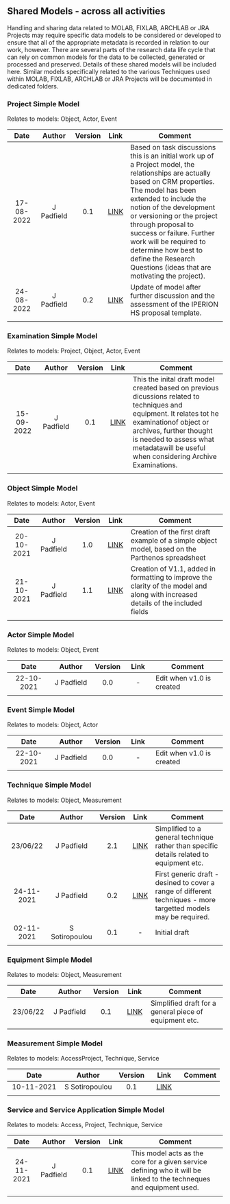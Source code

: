 ## Shared Models - across all activities
Handling and sharing data related to MOLAB, FIXLAB, ARCHLAB or JRA Projects may require specific data models to be considered or developed to ensure that all of the appropriate metadata is recorded in relation to our work, however. There are several parts of the research data life cycle that can rely on common
models for the data to be collected, generated or processed and preserved. Details of these shared models will be included here. Similar models specifically related to the various Techniques used within MOLAB, FIXLAB, ARCHLAB or JRA Projects will be documented in dedicated folders.

### Project Simple Model

Relates to models: Object, Actor, Event

| Date  | Author | Version | Link | Comment |
| :-----------: | :-----------: | :-----------: | :-----------: | ----------- |
| 17-08-2022 | J Padfield | 0.1 | [LINK](https://research.ng-london.org.uk/modelling/?data=eJyVU01v2zAMPStA%2FoOO62Fz3G5tuluwAsOADUuTYXdFYiwNtuTpw0UA%2F%2FhRchIZTle0J8siH%2Fn49FgUXy1rJf2%2Bmc%2Fms6JwYVeli6JorfkD3M9n6%2BFAlKNKgPZqr0DQ3YG%2BK6k3tLwixwz67YFAhxm92b0V%2Bkv5GkivWQMZJpmj2ni4TN%2BGpmH2gAAMZ8ATAhrjVcf8uI%2B%2BIhtwwCyX9DGA88po0iMjlqHBIcK1wJEjpx641OpvgFxhC7ZTHOgP8NIIuvXYo8GZSC8MD%2FH0v2KDGrnSz%2FRfrJCO6nDoqVqSCdoy6xVXLdMj4Dpfkp5xbyyCRndKUy%2BBWlMDNXuyMVFSf2gnknrVwHuHCLIGq4wgfZu%2B0QCgBa2sCW30w%2Bj5TjPiXEqfn2FdY5HL%2BYf72EpgK%2B2i3KfQb7Dpv8eQewYR6eZnRpGDm8xwLhHTO1YHIOWHBelr5cGyOucd0Q5gVTtDnsTnx5v7cvlxcf9iTllel3eL5Ys5d7c315%2BWtyORhgmiAZXeIyfNkwPPo6ycA%2BcGw6QlychRSCYDi7QnExVen3%2FU5xlquNMiTIh9scCGhZjQOgeMrozSFXoLjVFJEzw5xegDbkH2zwWUM2vjyiMm9URmsVPy7j9Tj4nz) | Based on task discussions this is an initial work up of a Project model, the relationships are actually based on CRM properties. The model has been extended to include the notion of the development or versioning or the project through proposal to success or failure. Further work will be required to determine how best to define the Research Questions (ideas that are motivating the project). |
| 24-08-2022 | J Padfield | 0.2 | [LINK](https://research.ng-london.org.uk/modelling/?data=eJyVWNtu2zgQfVaA%2FAPfmgCJYzdtennLtsVugO02TbrbxwUtjW02kqglKTsG8vF7ZkjJsuM2bdEmkkjO5czMmWHPzn53ulmoP2%2FUzNwfHhweXDv7jfKQGa9MQXUwM0OFmq7V0UQFqybHWdqhrt5nYWHq%2BYOd8vuvHP1iQknZQ60r2hxbaK9qG%2Bjx9tu2qrRb4wCW%2BwP952BtGUyTXV1%2FuLn69Jf641aVpjLBK9jnWdb5eKxW1hVenarbhW1LmEVKqznV5HSJLY0qaUmlKsjnzjTB2FrZGQSQaqK6kfrC0oYbco1%2FC13PIctDXNqpsE17T%2FhbKF0XKrdVU1KgYrTxdoUTlQ1mqcMQpPo4uyFP2uUL9bklz3qyB8CpDw8eL3Sef4GZA%2B9hR2M9%2B0VQDAUw586rmXXKkzPk2bXGUB6fTI2VSotLq4WBgpVApMtSOZLzsEygaB0EU3KqDnQfdlBSCaZKr1VN8AwnATXd68rUeJ21DrvdSF2W3nZvQ1DFotVCB5YKVb6dnnoIlqXcLsl5deRz25Akiz9W2pGoEngfY%2BRjvE2dl21B2W1uYmrm6jed382dbesieyhs3lZYODzYv%2BEXcuwnjHi%2FnWVfrbsbmrBv%2BWkDLgZJzglB9w2CzRIlE%2FJFbf5r6QiIOfqPDUM4ViYs1LfWi7%2BSASeyahwWPYXTtsGBE1WR9q0jFqZ8cEiJ%2BfpEeY30AgNwCPRZYw1WCwralIhR3VZTcieqtJ1gCvnoOOWH76vQEVI0jzWAnKq7WMOjW3JLw0nK%2BbabIzoPLRz7IJklGvxoP3Tx5JS8JGrvXl9wSY36SGFhC3Ub4B57OgzJkyH9ALRzhvQyXxhQCR%2FzQwn7Nzwd1he%2FkFdXVQNYFAAFaYR1A7IcfuqUieh8Q4Oeyog6Q2YTxDNnK6wVNJPCLY0HBZ4OaYYJW0Txb6YCsTzWfG%2F1T9SkOhr31DcjRzVCnvVd5edPXztaGtt6dQN%2FlhrJeFnrcu3NQNoP9uwJxY883PQUzk7siVQpa4AUwRYO0S7QjCNwyk0RlLqOEpMT%2BGBXEFvfSbCt0GHiUqS5QxUHcjDxUf67zgHkEjKJ5QeIA6syGYq0BgQJKhOlGyKvWnazpN400YOFS6BsluRTYfMDl%2BymZ7Xc0HrPekp5upLAqt%2BrsQ71y2H3ZDw6JL93UoGFGKyABiwUtr0dETMiy1SNdYGBwnoimEGvlkMBNOkDnIZS7jCpFDbShrqYRPLWuciFOrSC387g0B8dwJcSNtIQbXiL9%2FcQfpJEPUux2CTuzvdN5%2B8yj%2FNiYRpQOtr2VuttSst8p9UUiFR4Vn1aL8HVeopceHfzUcYGcmGtnm0HOprwTBWWZELD3NMEdAPxAy7wIyekLeX3AgkNmKLBDE2yWfHIw5JHw5mvUA3y0OSm4RD1MFxvPmYPyFHrcGjwzcQ4JJ3ZjeV5MjKePH8fH3lPLYCDLwVYmJkwD%2FIBMuJ8RJaLJII4TMg%2BT%2ButwYdnqBM1bQOHFu%2BeKhgK%2BIbafRqtJD6b6Ydb5mh7EuaUPPXwNbtGF7cYURr5zTP61qjddRhiRhwAmMy6ll7Qbfp3Wm%2Fm5%2BthTxCgOCVEs0rVcJaqAcId5WC7btyLNuNzyoVCpktM1Ah03WNyii81rYY1xYdZ8WACyDE9hDQqe73kp65Ve3AVnyKNBtBJiSP3SH1lM4fZrueOkA51nB%2FjQI%2FDaURPCpNQYLVl22gHF45BWsrGo8loAhBN5QXA%2BN4h90%2FcNZxpdIO5iP1og%2BXBOo%2B8b5N7pga8dZq%2BBZCBZoAmlsvitsvDps2uFtg7kx4hfK2oMIHHMbpHs%2BYH6Vm6AwDyxiPYLip1wZtjTBiGCgFVhcaP7f2T0TgGJjLdY0MGu7EXu0f4o9JdDhBMMbNHtoktSDrTjwKE1CLHt4XItJwcPanuS6YBdqNhbUgVoZo310hxIdLEViGkha1SGATTezOv44DKCv0ao3OlpppJcnP7iTeugn2yjTQohi3eA%2BUVexDy1Kg34uPwxQUUBy6%2BV4HWyjRziQbgAYta1AB8eqtWxdvP528mr1%2BM36ijTjWmdFl4eTE%2Bv5ioo8LpWejZAau8OJk8n7wav1ZHM1QvyjZ9fnVx%2Fvzl6wtcrNqcbTzuOv%2F2fRUXxbLl8Yyx6GG97F3MHmQW2cJ2sMrX5cqCatc7Ifnu7pI0F3a%2F%2Fe8GGUr71KSVhdyqC%2Fmfh%2B5UtusGECvaHSfepTTbJ7tfs%2FXcSlktcCmcI4Ih69bUezEscvT%2B07l2jkkBx0Qz0pj1SXPDif8BAawu9g%3D%3D) | Update of model after further discussion and the assessment of the IPERION HS proposal template. |
| <img width=325 /> |<img width=175 /> | <img width=60 /> | <img width=60 /> | <img width=500 /> |


### Examination Simple Model

Relates to models: Project, Object, Actor, Event

| Date  | Author | Version | Link | Comment |
| :-----------: | :-----------: | :-----------: | :-----------: | ----------- |
| 15-09-2022 | J Padfield | 0.1 | [LINK](https://research.ng-london.org.uk/modelling/?data=eJztmM1u3DYQgM9boO9ApJcW2NjJA%2FSQ2EZhIK2NxE1QFEXAlbgrJpSokNQ6C%2BzDZ2Yo6scrbdZJL0Unh9jWRw6H88chrz7LUlcyaFsttBc6V1XQa61ysdqJn5%2BLYMXzXxZX%2FShxfblQWxi1r2SpFpP%2FfvxhMGERrDVB14t3OhS6EqFQwme2VsKu4Q9Y1O98UKWQlRiug0CpSkgvpPC1ykCtTAhaG6cqGqurDWL4YUDg6oPKADohXVborVoKFbIzcR1QmoSdZbqWATYXChnEfVRo3YTGKdF45YSugnJrmSkvbI1qeBhljFgpUTu7BfPkaJK8qY3OSNJAZY8ocwq%2Bi7LBPYNOXpfaSBf19sIpA2NBaZSi12vlaDukuEfNUQSICq6BnYBKGlVZi1JJD1qWJASs82DPZ9OOeOCJtXWlF7V0ZMDOu7fOkt1uwbX7KO8UaWDS3GYNqgR2AENOhstt42rr1WKfxp4gupuUQuclmGEtcuUzp8ktXeyowayn8VNmG5Ojx8BGTVlKt8PR68YYcHDd7nUgi8wuRVPpT42CQPHwP3yBPzyJPVhH6pJcLfPcKe9Ps%2F2htZ5NWOvClmSjR1krTUrWukOFQTmNVJplG8r4WxaHYjpgqFdtPEtj7H2CtDcwXylzhYrGkEVDWEre2skMMkmakVEovs%2FEi2o3WBqmY8y10zHnSr0pAkoHl0DGnYmTjOcDxKyHaSBNkRKgOohYvEEgLiHjFvsaksXmp4iDyVPCruDHY0UVMqeEosoCho05UEFS9R8XezCYdXPihiPb%2BuisUX2KjqWJ1wAX%2B7CrT62%2BH0VtoKQJGfoUfWWzNtUw6YnPSRsNHcXYVhrIFYoP5VN4QBzEBDJpnq7OsdoWOiuiucdVPpPO4YFjm5BSOEZJFEzxiUIgG0ODk5aQrSUET1MucR2MPPgC03M7WPZMDHT0BRWFgcRePdhWCygXuu%2B5ClIbSFu11hUwZby6L6Bgn5bwmZHe9wa%2Fobp6%2FiIeTKf7jwpaidUwp4h4NpI3PH4We8rB7xHaavcIqTOmQHR%2BLi7IBr%2BKmyOHCo2d2E0BBz8aqTfhncoKKtLHrTchK0YcbPaBO7523E2ImsmnYT1%2Bo6mGHMupg%2BHgEQo8dEiFUd02Jw8VfozAE05nHPpthw4tgj6CbiWW%2B75ave%2B%2FQeXuC%2Br7VTUn%2BmDKofsvuhEUVseD4OHgVLeuK%2FgKx92OKhHlaGyw%2BvUlnAqjXtGC%2BTLT5GgpYxu3FG9QRRiUizv1GbvHpVhB9SrxQOnbjxxPV4k936dGO5XP141H7f4tVrRTdx8H97vvz3w6g7H%2FJB1BgQCnjoG%2FjPaBTEIKUP30fYFEq3XSY417Kv5S2EAsxUsYuxQX0AKX1HqLvXhnHRTsS1nKjcqBGSUr%2FOWtdJX2Bf5KPfoezrVmU4BtS2tDEb%2FOGmwiMRssZt09IaRa0Re3P%2BPfoyBWoam%2FHvezM5Nd%2F765vbu%2B%2BePFq3%2FE7zEGSuj9Pw9POmy4MgttrYv9f3dBqLXKYghimNTUnpVy10VNjKqNsSvop0o4k3IZpIArmoEmRq7sNgbiSu3ALeAfKOpijceihONWg6fg1tLAVFpntEx7QmYPjkZ0sXU5NMswGFu9LThb%2Be6opQaFesItDtxI8KPsm3I12Af6BHrCdguqUg4U6dpMSjQDwZLvukO203xg7O8Ig%2FZG2FWmq6TaN1R%2Bkpw2MYivJPu3FnVrpPA6vtLctL7TGlrUIyOHQygUNo%2FX00p1OZ0MCdd3KZysNipeH8dx0%2BcJtkIbTX7d1eP4oGXSV1nHK2%2FbWSksVFUuXd6XA2zlqqEOdHV3qvFyhTdhRdfOtqCMXxpk3Nh5u6nry3mfz9kr3uhW2IgWdJsf3XF7x%2F8bJSW5PBWGhx4%2FtaD8x1yeFSicnNk7fZluzgO5ww5%2FKibGoZA0o2NZhgDp315LD8XNx8WMTb83LGbAYxvcqc46uXuCeToCvIZjZDfs49B6Y%2FO2Nbd98IrmvS%2FgihhbErqwW%2B%2F1Shsd6CUEIye9QLWSD65lGD%2FpgHLKQ9ODZ1Tbkya3pDVRVWm8HcYkvmFBih%2FteqZscqTr%2F%2Bnp8%2BNdz5S8w84%2FjXrdbutr9XlK6vHCcKTXoD18a7uBk1PMUJuRbqh4kHbtAt5QybeUcBALcE3RkMzjh5naWfCo76tE9zDTCcKjWPZe3mqvw5H3mgO7pm36vl7GNMF9zEmZAYfPLr59ac176Ze4jxMeMbtxp75MP8EZT%2BixAcdUNuWIjAjd8wSfMiguyPax6ODDWspQ24S6Cb3aeePo8bqafMOUVerIJLhrF9%2Fb0FFQOqkV28hQUPMO2ihPdVtjj%2B1jqR7KLG2uYLKFYTA4BQbq1Hk%2FbTgph7s6T1sTHxof8MVEVx9TgwjKqS2%2BRoEdj7yAHnEnI0aMGDFixIgRI0aMGDFixIgRI0aMGDFixIgRI0aMGDFixIgRI0aMGDFixIgRI0aMGDFixIgRI0aMGDFixIgRI0aMGDFixIgRI0aMGDFixIgRI0aMGDFixIgRI0aMGDFixIgRI0aMGDFixIgRI0aMGDFi9P9FXwDnMf6k) | This the inital draft model created based on previous dicussions related to techniques and equipment. It relates tot he examinationof object or archives, further thought is needed to assess what metadatawill be useful when considering Archive Examinations. |
| <img width=325 /> |<img width=175 /> | <img width=60 /> | <img width=60 /> | <img width=500 /> |

### Object Simple Model

Relates to models: Actor, Event

| Date  | Author | Version | Link | Comment |
| :-----------: | :-----------: | :-----------: | :-----------: | ----------- |
| 20-10-2021 | J Padfield | 1.0 | [LINK](https://research.ng-london.org.uk/modelling/?data=eJyVVsFy2zYQPUsz%2Boc9JjOWPf2E1p50PKPEnsRJp0eQWIlbgwALgFbUr%2B8DSBmkpLTOxSYWWOzbt7sPurn53auuoc3nxWK1fKj%2B4jouGhUW95ptlK2wXy3Ld9oi6yIvbl3bwkrOM2kOtZcuirOkKtdHig0TzhtNYmvTa7E7CvIPk7KaXpTpmeKh4yuyfVuxv6LI3%2BMV1c5G74xhTUYCDBzra3r3C0VH9v0M35NEw6tl%2FldQPSFuq8RSTHZy24xkcKN1XnQekKRTBrCta8WqjHsvsaF9I3WTTykfae%2F8M%2FKj1gFlylUC1b33%2BDQHerZub6eQyGUGlFl8aZyPI8DyXVA%2BjAcpbw5YZ8ll%2B11hdbxmYimX%2FZq5G2tQJaKRfuWFt1NbysnlAJchD7ZZyDPTNKbmqCTVaVr7Gd2zhMa7BDSG6eVHw4SbvAGilaVGvaCcvYnSoZj6eDigkrmRWKFaezFmOKkAZisWoJ5yb321EvO5b6nhrrM1ZEPaCYPnN1erqjfKH8Cjb8NFaIvXVbpjtZwtC%2FaGZdega%2FeiY4N%2F4xJNfPnWBOPyTkY8Y%2FBOdhKV%2BSAmx39dTItSN8qrGmlgdqQmadXudAbQwp7%2F7sWDpTVVGFWltYztuMV9A%2FPKBEcVU%2BirVmJkPY%2BJWzBGLUhb%2FOacYXi8%2B5PDzSf3%2FgzcIn3cqsg75w%2Br5XRVsP%2FRqJgVIcEdcCPGWL592sxLhO195wJfn4fZSA0Cz8mZMvfB%2BVbFS0eOrXW%2B9yU6n%2FBs0CjjLJ5YpvIjA39V6sbQd50REJ14TUKioGro06%2BfN1ckWyzzBqoDvcqerodiTmlH7nkTagroiQS4pLHDjK%2FRYEMPW4aFv6u2S%2FVr2P%2BwRewBQQbhLkJ9oU9mrXc7aF4h4MQwfRQsZAEDKnabqZ6%2FCKN4khkdjzHdUZ8f7%2B%2Fw14h9RkLQ%2FEFlAsGJU8cG7tDhSX0vAXzY2%2FRaTVc%2FDc0lrzmuq8kbdgSEA%2FcWQxb7mAUJxX1kl1TqZ7KYJfEI9ZEwNuFkUVK4K8HzSIyNpp3lFGbCZAFs0lTU6Ir8kq5Je9dpJJnf19RC6dlTR7Da1f34qqcuTe%2FxVoBkfEBCVLEPc%2Bo9ZyrvC6uowLmxZFH%2FTyFG35PeyFcC1Vu8nb%2FknA5qCE%2B5YhYub8Gzg3o6%2FYPO3LzWlF%2FyDEGdjiHfVuXhs8jhfD3%2FITPoIXIed%2F9jRD%2BqpPrKlItPLW%2BehKMKt%2BMFgXqrMRNiXxgdvxvOr8u7nH%2FOFdnTmvX1v4ctqj0%3D) | Creation of the first draft example of a simple object model, based on the Parthenos spreadsheet|
| 21-10-2021 | J Padfield | 1.1 | [LINK](https://research.ng-london.org.uk/modelling/?data=eJzFWE1v3DYQPcuA%2FwOBHGIDXi%2Fi3Hpz7LhZwI2NxEmRU8GVuCs2FKmQ1Npb%2BMf3DalvyUnaNOjFXg6HnJnHN8OhlstfLS9zdv3u8OBm%2FadIfZJzl6wyob3cSGGTR59LvT086ImgwbTxIjl6wbxh%2Bph9eHfNjGV34sGzHVeVcCwTG6mxkvlcQGalqRyT7SaOKak%2Fi4w2IA0TjLMFW3kmHRMPJYY0nXPP7gW7l0oxLSDBWAnuPDtbvBxsuIEHgqd5vdcv7C7fYuN7TZP411M%2BYVzDhhdWc8WscEbt%2BFoJdru6ZEdyw%2FiOS0WSY2jCJlMmhebrxbvVm%2FekdTrA6056JZLHaPjwIA5HML04hkOCFVxq5kmBmU0I%2FaYJnQallTqVJWzBWVNIzb00GuH7nN3nEtGRFrcAxdjPBHphdFUgMIItrazFT7VnnzUi7vvIjkxJW3F1nLzPjfUDn%2F9YQ7knnvp%2BU69mQStGMMAgyC%2BFS60Mqh0ck5np7ufME3eyoLQm2gCltZVi05d1RBlYjj9nTIeoprNz5jPhceKgV9YpDg9ozqQE8C4YzGThWluteJopUQMnBQLmfAc%2BVMrLEmzImlUOVCDSBS4H3gdFHlMKLt7tS3HCPmjpg95HSrjTIHVBQDMurlwL9hHMXVeK2z0wtk94mbQj2gZJj7%2BHB0NhG8wbIbe5P4GFzOf4Vw%2BFT0%2FnNyeHmj3n5kMEA3wv5VZ6rq5kP636wimy501d4CzNueUoH1Y6L1MmC74dZxuSxYovlbTAc8HWFZZlmawpvoGFeERcOUMgumpdSI%2BCNPQCuyBhC2CbvDIG5jU7%2BiTc8q05nrib0I8L7sXWQL1GYyCbxvQ7VT%2FSJO9jGDBZn%2Fs9TYYhvKhsaZw4nVq9limQBoqVVYcHzWi%2BNlEZr%2BtxwzUrFpUTKNZYl4quxkZnFlRTuUK94eziotE6AVxQgYnnEL69YK8%2BPZ861htfGVtw37Fuitsk04bCKXJX7RH%2BX1k28XCYY88WZ7NpRvI2nFv5IODYMN%2BInczJv0STclNL5FvPwFQhRAONKdrvvbE42mvEE0tp4M1YOldCldxFCsV7KiATr1bRsCqw5qRHmtVqdRWUKpsSnfo5txW4uTk1ARtrCii7qiyVpDGcPelyEgaFDvuDngWlBBSoluMOWQybB%2FHAi5KYkQv7FNXmrrDxxEz8es9SU4SbmK8NCkob8FfukYt4YXdol4qncGwsn9q7MBo3Fmgs9SakD11YneG6Ewh9S%2F8ua%2Fss6nQWvSYsXoDovDT4C5ETJSf01X7WmwTrny1e1PSoB3NVRboe%2FD4cLO93XFZsYI9qCybv6Vjq%2BhPdGZlu5dy2NWoO0Bvq%2BpJHXALGtv5H4bRWfCeUoZM8csdDKMFmnaoqo%2F6kcQ4KK42rx1c%2BVBoUzVthqPz8O%2BBbxyPqZ33Uz34i6sHuNyG%2FRb2TLtTU9rXQlz3hX8H30a14v1lkj%2FbWhMRVuLibhwRmUBTqq4mCUGLHcRy9qvEWUbqIJbnXP4dwSaKqLKmywAsymRktRu%2BO7gzrO8wN2plILSsCNVYdS5JHsQNOOKiZuX9OtHoTFjYlptE9E6RmSryWStctlcK6%2FqKvk2vG59KaHaqzS85Bntpci3iGhQPXqRuYOh4caMVQuc%2FBMaKY1Du6DbLkcc2deBK1yPKXfZa%2F7ND8cXJPrX6T4%2FHnuHsbSccHzmJXRbrh9EDxWpWGDXjt86%2B7FceZgLGun8Om7U92o44DZB24%2FBunBpirsdMTeec2G%2FgdX6rzzqMn7DkT4ijqfV07Gc5f%2FMwg%2B4%2FaJi4XAz17Su81WoD6Wf0t1VdyraTZ0heSfau6XKLxCDL2%2BsFb7jpI3SyW5zE%2BZBPvksqVIpUbPE462MKnjtCEroXofa3I4ut%2FkPk%2FDuMAhu92u7RiF77kiN7y%2BIkEiO3x2sLzyYs01%2FILFe%2BGCs5X2b4fAi1pC4urm7L%2FIq7BmX13XD2w2%2BpBL0SFCOnDQ7wsekGHAJAUMbBxYe7CaGxd3qzCVeZkIeHv6JsTOb5cCp39DTH1ylA%3D) | Creation of V1.1, added in formatting to improve the clarity of the model and along with increased details of the included fields |
| <img width=120/> |<img width=90/> | <img width=60/> | <img width=60/> | |


### Actor Simple Model

Relates to models: Object, Event

| Date  | Author | Version | Link | Comment |
| :-----------: | :-----------: | :-----------: | :-----------: | ----------- |
| 22-10-2021 | J Padfield | 0.0 | - | Edit when v1.0 is created|
| <img width=110/> |<img width=90/> | <img width=60/> | <img width=60/> | |



### Event Simple Model

Relates to models: Object, Actor

| Date  | Author | Version | Link | Comment |
| :-----------: | :-----------: | :-----------: | :-----------: | ----------- |
| 22-10-2021 | J Padfield | 0.0 | - | Edit when v1.0 is created|
| <img width=110/> |<img width=90/> | <img width=60/> | <img width=60/> | |

### Technique Simple Model

Relates to models: Object, Measurement

| Date  | Author | Version | Link | Comment |
| :-----------: | :-----------: | :-----------: | :-----------: | ----------- |
| 23/06/22 | J Padfield | 2.1 |[LINK](https://research.ng-london.org.uk/modelling/?data=eJztl99vGjkQx5856f6HkfpQkMJFaf%2BCNDQ5pKSNoH24R7MY1j2vvWd74ZDyx9%2FYy0KALOy1r99IEex%2BZmzPeH5xff3gRJnT46TX9vf7b99klhv1TyV7hRS%2BctL3nkSQTgl9x59L6za9l7ApZdsCJ9K58GRskL0%2B3VCwZGhA33JJhVCG4kp9PyDrKNsq9JWMLxYsUK%2FkacF4nassp8CKuyOyiqHS2ZWaS1qrkJMyLMp6yhrqD4nfC603JCizJjirtZyTVj7EZyOzwI98orlcKMNfVzYTs0oLtyHeufCDVi91ciAb3nsej94NP%2FZeKqcvK3hRSGKlB22951OMRx0V4067p2luXRhJnzlVRkf0XuzsB9t6cZkTxf3NpYu7GdAt%2BSjEHttJxZs6uJWOntk9PUgjndDTzHJQdT3r4RK3ZSm1qI017MRO6tS3yQChB73bzFmzKc5rN0KnbhkvSJSlVhw%2BWlKfIXHccRBtt%2FOUixVfbb3A4LKHDnxyul%2F0d1m50npZ58Y%2BNbaZoTwt6zU4%2FCsv5617toD%2FE%2BUpi%2Fe30a1OnIrv7BwXYqnM8opKq0zwJQeEs559sbmiD6Mr%2Bsj%2FMb0vpHV0yPj582T89Qv9OSXeR2i7ZOdwxN5mmfSeptKtFH9rv5JfdY%2BTmXVzLqKpmsb4%2BGyCCpeK6LH0UQyYuoRy7SulC1wwYwGdq0IazxHNoS2jWiqkh7VzF5KxNrLMYqvbFHtaCc3x%2BkerZW%2BdbGuc5O3DNBOa05jP4s8v8Up6F0JPMUOu6Emlj4ks2GLq0xs3Pejiv6Mtkv%2BiE5wwyxQFc15JmEweu8bX6Xwma9oLkXAiVP7d8OZSLWtZ%2B2ydmqZcEHoSLeiobquQ2eJVfk7kYiJ9pUPnarvXiNaO1FJxKt0r3X6E1zJR55GzzHh5tp81Mqf1Lsb698ljk9RNv3ZyyKWN44H1sroSSsGBvuBd6XX3v7trhK7IVyzBO7znl1%2Fu6NNf7zsb8er5Po0ZnTXjl1GTnuez41h1GqwTS%2FnIs0nd4M548Fj2rQau1ap2Zl0U1oobFSe%2B1fx661%2FF9Zc9tfffeDy%2BT0KVy6Jn49zFc5mlmdy2mVhyF84WLOyrOnfSNUR%2FzwoVIl%2Fn0qT144wWk4wFYj7zGDiktayPYiS%2Fkf%2BKotSxbUrXPcaSk7vPPcfibzjLbLjuFLGKkJhxHtXRx32Ez5zpal4fPpl0LhkOi8UnNdPKLuMovu0CH9oUW1Zsz82TQfu27otc65zUciWiJVxJNoFnlXTvrMjFNxchXSrfp50FkbIrDdSH8%2FYvT9TtfeWMqQcOO29knLq28%2Biuv8U6seA44uznWvosuGOmljez9m9PWS5KPho3SpdGSLNssqB0fMkqhaEw82bAe3PkbVRi3Cqzk5mrRdqYj5Yi0V%2Fvf9Ic%2BLI5%2FujrOB3Nq0Kx07Z5mYZK%2FiHxc94DAgICAgICAgICAgICAgICAgICAgICAgICAgICAgICAgICAgICAgICAgICAgICAgICAgICAgICAgICAgICAgICAgICAgICAgICAgICAgICAgICAgICAgICAgICAgICAgICAgIC6oT%2BA5K8RlE%3D)| Simplified to a general technique rather than specific details related to equipment etc.|
| 24-11-2021 | J Padfield | 0.2 |[LINK](https://research.ng-london.org.uk/modelling/?data=eJztmV9v2zYQwJ89YN%2BBb7WBpEa7T%2BDGaWcgaQM7w7ZHWqItLhSpkpRdD%2F3wO5KSTP%2BRLKfd2w0YFut3JI93x7sjNx5%2F0rTIyMN80PbPr788syST%2FGvJBhk1g1nKpOUrzvTgu824XPcb1vyaFAUT1HIlB98lzVnb8GgdGE%2Bksmzwx%2FyBKE2e2TdLNlSUjKRsxSUoQWzGCG%2BGEMHlC0uJVR7YevFbQmVKKBEqoYLc385nvy%2FI02z69vLmI70bfYbv3ArvRuQZFklUnisJGhm%2Bll6QbLnNyDbjSXaoBuGGkBeptrKf0clQFW5CKkaDSaKV3OXdxquFTjWdrQgtCsETuhSMDAESKsReNUMyumGEhglGPYOi%2BTX1%2FgjeLbW4ODqSB5uA7RLNl%2BA4LgefhDKG6t1lFaJJDpRZZErbqZ%2BzCCqp5T8ssRcnPBl4ascJMU6oUtlLEbXybt6b5tWaf2KSaSoWiSpYb60PBp1q7FQrSl0ow8gKTtG2Dstnto%2FKdZhD7EhpWNrP%2B1FwNt%2BftNrAcdTX7eBwVI8tREdrvwenOQQQfIcfpmAJpISEFFo5HcYJNT0c46KxySGDpzC2dVjNTzWuCLHcwnEDlSHZvC5v3lHL1qrPcWgknTp2B5ac5XQNK96QQnFpnUmsVgaMvLsh76c35Df4lwwhOUISk4CEgH0Lbqz7LUF6n0pnT%2Ffz2ZfPBPImrEOFWoPRIfAnScKMIQumNxz%2BGsEm3cp97FxQOEdqNXhkNlOpginbNxnLHCSM5S4e%2F6fSLyuhtn3maWQb70WQbCtKTJKx3LswjTPKFa58BL9oTkXtn0nIw9U8HdbqGrgPOeJjTpJQjXLqTgBMOjQjp3RSjR1y5j6sQCBMao5OUqMzDJHu1LgTGSoZlyCah9IG0QLffaa4EDW%2BRMOfG6i5y1JARofTqnMIkV5mi0tfs%2B1HlbK%2BEeZNz6gptSt599Ah2N0Fex9LN0Z2BmL%2B20n%2Bqa225hsoopGpOmLwzDJer9rhznHggYLpqxa8enOVfSC%2BpV1AZwS2TXluuqeIpCPFoW%2B4IY%2Fc%2F2fOcjAaGZIzmeVCgji7ROMCTeXaZ50UZqIyYaftlW9yOipYdIZ8MMEQ7fq7kPBP7dE%2F1uKOsV7iTsnUl3nTuxaeH92YYRadRbpUpSUhNjccGjend4geFzs0nB%2FngWoa2OrXkof9hfPvBtP9inUrk%2FtMSIbs7fotIVOqX9yJphvFU2Kspjvw5TqzEH0QsCumGfhi1GrzFjst6IrZ3StMdDKwwzrGy%2F6wDf66ndOdqWfTpWB989hBXFBwSnlVLFQj3ESh1Na90uA7TazSbXMcCUcWMnD6S7%2FRcV29i1qsbbbx2JTLtb8ynirne62WpNG1nzuVF0o6N3Qfs0iu2UZT6g4DvRY8acmdg6ulWy0GU%2BwsBIGYMtfLBOc5vTq1Ozcs6LikBvrPuHgqGSLLKZ56afhNbbUJFoVjAjFqeByOfSrLOV2iOvpIZbmCqIEMp8H5Lv%2BJC53M2d1FU04ZZF8Iw1faKZppEbpTOHXsp8ym7IL%2F297xNwLOy1MO2cCEHNRVAC%2BtOtm7baIZbffTkdzP1MG1teDQaVUhW3U4lrtGh%2FGYybYS2%2FmIEZxMxdwV8p7DIYvDwWb7PDpnphS2dxKtxMP%2B1hwK5Ecu2hePZdyYB7CxhKtj17NGLXP%2Bgci9XlW3qLon1uwWbqtQRBNXOf2xZxQ6vBWsSuIO%2B%2B6uFrohpgQJWOENfPx8Rz78%2Fab3JqLfH30W6T3S%2FdGERXdUHA9dQF6ga%2Fag6rtOhwWPZc89vAhoeL0xQze85UKAIY0S8LmyL4cLL1hqb7%2FZbPbRC5U6cZZ1dxu4%2ByiyZNWbh%2Bv8VpB3QNiUoXn0bnD2XubcOr7NWMjcLgW7LhMERHhsuCVbFlSRDL6wbzQvhHtNg6boOiP3f686Fj9jLLnz75JQC6MuMYWLO%2BiciDKtX0qY32urooedzAe%2BFFz5NqC6Sb1vGxg1DPff4MTDMa6SACzIRGpC4UtUKVLnC%2BjPjOtAWjv3liN9cgeehJsoFE1o69mGOgM0GdNFAgysF4dYgKXV0lJ%2FKP1d97Br%2BOHLbvsD8%2FFFpHszcX%2Bag%2Fhph3MDOhSQlt2jeNVnhCiCOHdVFTRyzwF1H%2Fx%2Fbu0gTi7sCw5O3eDUr%2FguPVZ3CigeTxSaI%2BN0Xyr1YkiS0QLWN6Nwb%2FP%2FDyAc%2FkJDbHN%2F%2Bvxr%2F2lLv3dsNcQdVy4bmZSv%2FMK2Mp0Z719LDgxWqz%2F9MvOqGZ5zsEyVjvwT%2B9Ns2mGiSxUUESJEiBAhQoQIESJEiBAhQoQIESJEiBAhQoQIESJEiBAhQoQIESJEiBAhQoQIESJEiBAhQoQIESJEiBAhQoQIESJEiBAhQoQIESJEiBAhQoQIESJEiBAhQoQIESJEiBAhQoQIESJEiBAhQoQI0c9H%2FwGPdqOX) | First generic draft - desined to cover a range of different techniques - more targetted models may be required.
| 02-11-2021 | S Sotiropoulou | 0.1 | - | Initial draft
| <img width=110/> |<img width=125/> | <img width=60/> | <img width=60/> | |



### Equipment Simple Model

Relates to models: Object, Measurement

| Date  | Author | Version | Link | Comment |
| :-----------: | :-----------: | :-----------: | :-----------: | ----------- |
| 23/06/22 | J Padfield | 0.1 |[LINK](https://research.ng-london.org.uk/modelling/?data=eJzt0s1qGzEQwPHzFvoOc0ygYPoIpim9NJcmkLO8O65VZyVV0gYc%2FPCZXYPz0W5rQ2%2F9G2PW%2B5sZzUhaLL5klzby9Vsz93n%2F7vPPwadeQ202rjS3u6TNvo6%2Fp8RLiFWblSu%2BFR%2FWMfeu%2BhjEvnWj0jsfpNMH36r9d1Vi0uyqFrHQKcK1Vq74Q9J6evWizmlNX8Q0Brv7y%2BbahWHt2jpkzbKQ69jpvY2z8eH7afNfadW2xtzs4%2BqHPc1lHeOOm3DxUWqUcCm3NsNWd9LGPkWrW2Qo2p02iryYZdl1vo6P8mmsFMaQv3T1u5RfG1yGnUTb6Ty1eTiSac1Dy2NW%2BSAr3cXQ2ekdBrU34xhjid5tVYZkh%2BWLJK92uHZ0epxjrrsZ%2BOMm3CRbPcfeusjn3s1XZWK98Y8ziZZ5DJgugbcaxVJLs%2B98X84%2FuudbvczqZld9G%2FdPFr%2BLeWv3%2FcqX6kI7P%2FLbuHMWnykKQRAEQRAEQRAEQRAEQRAEQRAEQRAEQRAEQRAEQRAEQRAEQRAEQRAEQRAEQRAEQRAEQRAEQRAEQRAEQRAEQRAEQRAEQRAEQRAEQRAEQf8BPQHqEM%2FY)| Simplified draft for a general piece of equipment etc.|
| <img width=110/> |<img width=125/> | <img width=60/> | <img width=60/> | |

### Measurement Simple Model

Relates to models: AccessProject, Technique, Service

| Date  | Author | Version | Link | Comment |
| :-----------: | :-----------: | :-----------: | :-----------: | ----------- |
| 10-11-2021 | S Sotiropoulou | 0.1 |[LINK](https://research.ng-london.org.uk/modelling/?data=eJytV8tuGzcUXY8B%2FwN3iQE%2FYHnXrBQ7LgQ4tWE7RbukZq40bChyQnLkCPCiX9MP65f0XM57NI4WzUYakpfkua9zLy8ufnWyyMXdY5Ikx0efSfrS0YZM%2BLTFT6K8KKQLwq6SJ3JblVLyGnJl1sdHzbj0lAllknmakvfiwdm%2FKA3Jq13y%2F%2FHRaD6XXhgbKHl%2FKYIV5qRZEUEFTcI68bC4aW%2FZQ%2BQD8HghQ3IjA4nLKdRksk5iNiWR2k3hlCefzD05Rf5%2B1ZPx2DI9n9qS%2F1rso029YaLM1uotbnimNDfqW0nzotAqlUFZM5b1IrOGxIsK%2BUBeOhlKn0TnTCNie3q1UVq6iZ1PFALsyNgmYZS%2BD%2FAtKdwxqcW1NZniD9%2B5%2B4Bc6%2F6FWVm3ictCLm0J%2F%2BckyGyVs4ZVk5pjwRbkohCGaXuMcPStVLUJBA6Km2V3IwI2Tm0o5DYT7%2Bl8fS5upPvKfpNbqzLhg5M7odU6DwjfQG5FjkxKJ30rDFV%2FkisKux9qvSfyA4V9lP3fav1x9ih3vjnNlZr8ySi%2BGETYFZQ842cQQKzs3lyLOZ7%2F4OiscJazGKEkAnkOqdN44ZlG6AGrr%2BPsFPugpAbC9jgB3Ay6spUoTUYOFt%2FyOetKrf10iEqDWBB99Uo2dyQ7wWrYKjZnMwZntcYmrTz7NNVlBlC%2FiDvp1jRPYVsfDc1bP4inwoYP4o1TkxsFKJ69cimS10xt%2FEgIIOFErQwuXO4GKO%2Br%2BSmw0axSrBwRLPk9iIx86lTR9658A9K11bZ0WKk%2F2vOeOSSkMrABL%2FTPwYeELbxQGSyrVmxTZhlh5Fd80o7EkhBpVMdVPzCmVGLXGFwKZo3OuVFrhVRdbOQaQQQg99HLb%2ByGsmptsNfDBo%2F3i%2F0wTXrjp1RqGopUU63ijNlJsyZWOYPXJRI4ahKahBRdMOGoSKQXF75crmPd22dM0VJmMqLDmouruIIGnxBPBYO6RjEBezMbv3IwHh9NLe17a8htjWDjvfZqhl%2FfPQlozM4%2FZP7RYq1MV9D2kfcO2l%2B8rFcjiEf2BBfk%2BqPV%2BNbZjTg%2FP%2Bc7%2Fv37n6heYUEnSxT8rdQlRa1rEonLE1cNDk6%2BGPDO5WFQv%2FPxLFd%2FHNg721No1tw7%2B8kKDQ%2BuQM0Og4p6zBqFRntHLIqk4ywP9g0SjSlVIF%2Bd1BFKp%2FbVIal2hrzVZewTapqcWGmBXzXArzrgVzEn0bSNe9AxIeDAUoehTD0HZX0AjWUicnckpVsV6aM%2F4gPv0LUaj0a2dPr4qBmN%2BtLLE8F5%2BuXxjkfswIxWketRDdE1wbQpdwuxSpNMc7HC%2BeKMeVZqvRNSXF83QqiVJSRwwztM%2FnYtPv75bgJYb3wbW4UJGf5oS1Nj8LHQEywBPr6zdf9WaTqe3dd4DsDbSumXXAHxi9IaCntuZBs7KKb6056ei8XiNgqVLmULpBINjvYWhUWsyTDHwWwrThkJQ9SFnc3Fdlmif%2BD1l5yqNoG7JCZtCOj4ssCRL1RBMcQ167vcFGhyRI6G7S0TdVW1a9LGCxMGMNyObWLX0jWlmQyybicqQBFmFVzDTvEjCEDZWFp2VS2YDcrNp%2B%2FIC1BDUbM%2ByrHGUyXWaDwtdMY2QyPjYV3E8rAE1ZHeoRYVaYvKcZ5fafCDpq1k%2BDh%2FF9A3RgdiY3MNvLPkZizIGM6xGRjWm34Qj7sqjA2MGUmlTYktQmpZ4gWyQ911G3%2FOr5Wua%2F1sMzoAu9%2FjbiC%2BXwVPcVsBjmA%2BHTaUa7Loh3E3MrHtpX%2BOEgN%2FHtAA4Vlj7rVajupXhRfvHyTqvWeUS2u%2FepHmssBN%2FoSdJqtCUaUYnqYmVTHGpcmmHgCds%2BotnBTKtDKZWsWLQ20kfwE6wfMReTmwTIP%2B5n4RkdUvyTrnJZczvMajLWqG%2Fg%2F5tLE%2F)
| <img width=110/> |<img width=90/> | <img width=60/> | <img width=60/> | |



### Service and Service Application Simple Model

Relates to models: Access, Project, Technique, Service

| Date  | Author | Version | Link | Comment |
| :-----------: | :-----------: | :-----------: | :-----------: | ----------- |
| 24-11-2021 | J Padfield | 0.1 |[LINK](https://research.ng-london.org.uk/modelling/?data=eJzNWF1v2zYUfdaA%2FQcCe2gCJDaave0tTbo1WNYWToZujzR1bXOhSZWknBrIj98hKUqWrNhpNwx7aWOJ9%2Fvcew81nf5iebVit7OiKL7%2F7uPN9Yk7LVbcMW08FfjtGLfEKrJOOk%2FaM1niX7mQeMJqRyXzhpW0kJrYUm5Is%2FDaS3KMpF%2BRZY%2F4T2p28%2FHt7ObD%2B%2FN3d2f50dvz2c27O2YsWxsYWZImy5XaTtj9iraMC8%2FgCZTAmxIKcVAYrUl4aTSrjNTeZV0P2jwqKpdQEyJyk%2BIphPBMTI9Sqc4es%2FS5lvCAM2vmtfNsE%2BI1Wuolq6wRVNZ4i0BJu%2FBXSRtSplpTcMAsoouOrynFvmWCazYnpqR%2BiAlaUswE1%2FgBZ5du70RUwSsYq6zknrIHQbuJwo2g5c0vKAgyorY2lMV5SE1Qw1jIO7IbKYgh2Bi54nNSxd3KWM%2FgoSK2MDbKNyeRLfi%2FLyjMOkRZXLK5lbRA5E5YWfnGNc5cRQJoEMyTWGkpuApl4kKQc8w12sxiQRZxNrUKdjs4hAz%2FhZoGuVqXCC7hIhdw6JLfVsROXoek6dMiv71C%2BEtjt8VTeN%2BXyubn2%2BIyOfbRmo0MpvD6h%2FPXxROwZmxfKoIb3ramOtnobjjzZObh776g1ELVAa%2Bt5H3MzeeanhdCZG0svwEupjTKLLdJoDSiDmUYVLeNuQX3JdrviyerI6xTW5ZtGWLmztnCmjWwmNsvn9oYwee14nYbKuG2aPc1kCMfiF1e3odnn%2BSDvOaeZ5Q9k8wOcO2b96E5oOE%2BYC9j7YB4ht2bCLrrPugCfLJQBsnAn7ZAPV%2FiUz%2FuQk%2FiJeaDQM96v8id4e75aBb2xY5ab0Wy%2FX0dLfRmXC9peofBhaG8wXCa3sq19K5DYV8YzVjWYhy8M3K18uw%2BwCjiMrVaX4F0LMM19k%2FxRs6VNHEqb2OvPYPmIeqDohj7PLVuPvfJ2IeFMo%2BNC2EsPq9kN5%2B%2F0vbA%2FMpNAoEqgascTqA9Dw80%2BoEePhTwgcxdPJu5XkbaWZDf9uw85qNOrCihcSclw4D3FP8%2Buy1usbNCuBvpakz7ypKDS3wXoNlK8VRbtdceh2p02RUE21Bhn3SlSvTCt3qabZJfNAWc7DfF0CAmuxvM5KPH34IhxIXfH%2BGHo3LCVJSqAUbDqtpWxqXd%2B7iSYhWT1QUkG0YVVyR%2BtKloNuRUcDfS88capzs52joHQ9gRviNfV%2BzK6FKGmrghrF%2Bshy8IHOkbFZ2YiFSusI93ABJm0v48GnNkdOtctAzgcFoPtOePLw4hE89iRueoN7sFanUobGyWF4rK5Qrc8y6wvtg4O53Wh2q3iLrncQdOw%2F6ZrsGsFUhBIKRcORNYaWYEkARZzotqX%2B2RRYWEVdx6KQKpYJWkyARZq6e3PQczYnykde%2B%2FZqgd1PuVEy0usLGhNtodreM3Gj2%2FThr53NQ%2BKiW9kdbokItEmzEtLE%2FwDjedrKq5nqTrRibug%2FEYHq1jTtgJTZYTxq65jVHxjZHggN7yLdgcYAPsgiIGSqwFne7nfrxBdwu%2BH45LMv%2FU6T%2FOZ3zrsjZbK8LVLcKk5ZzDpm9zfMLSFman7BKB4hYXtsbO8XW6RA441BmwUhHcxl3PpLtJGu7oNQPnEh1uA0OrYGxEes3DU2%2BNwr0zGWxup7uX4h6vRtrXbnKQPl8cpc9xWh1g0Bdfx6CTujEaO6R7%2B5eva7mUgO4ZbhMcnRiSKUI64gXdnTHyYpKm8lHFKeL0BgVtAvbjTHlMwdGAG5bQ3leDMF7ZxmS4nDeErmRluOXsLdoxs20urmAfxn6OjeHyLoopHTLgI5BVKrvcfmsp4WbTsDD5kYfvMSE%2Fc2MeEPqKV4CWO8UpBawDyc0XhcoiJFmhjWJ8I%2B3XRdeI0Be%2Blro9U8p4ecbUT13hpgiPrMSuYL1eyO5ff7iJrjlcM8LcR36N2vC5ijmL6B%2Fy2v8uH231W3L8r4Tw4%2F%2BqpG2Q41TiW0OOUB5Qlm4zwy5WaXYyzz6bjqtwXCTiSxy8dyEV9fy4usqHzpircQKKX%2BHh%2Byv25s9XOLryvnI%2FTafCEoLdkIjt5ibGLqcqeeOmrZdDdnTUz7gXXT6PQVDGpCLtK5CFcDTPiebLXSTq56z1K2pwrYboWHZnMBp2nJHNp8h5%2BPaIC4xsFlScTdg6zQcetuGqJpfcjVgIX%2F6S1jm5yjxQBAP4g065Tfu5%2B0LrfPjCGkPGaGv2sXTtFGwGb9Gxsb8B20GXng%3D%3D) | This model acts as the core for a given service defining who it will be linked to the techneques and equipment used.
| <img width=110/> |<img width=90/> | <img width=60/> | <img width=60/> | |
